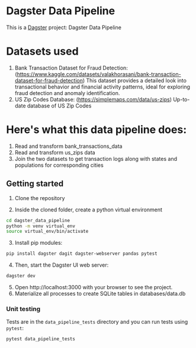 # Dagster Data Pipeline

This is a [Dagster](https://dagster.io/) project: Dagster Data Pipeline

# Datasets used
1. Bank Transaction Dataset for Fraud Detection: (https://www.kaggle.com/datasets/valakhorasani/bank-transaction-dataset-for-fraud-detection)
This dataset provides a detailed look into transactional behavior and financial activity patterns, ideal for exploring fraud detection and anomaly identification.
2. US Zip Codes Database: (https://simplemaps.com/data/us-zips)
Up-to-date database of US Zip Codes


# Here's what this data pipeline does:
1. Read and transform bank_transactions_data
2. Read and transform us_zips data
3. Join the two datasets to get transaction logs along with states and populations for corresponding cities

## Getting started

1. Clone the repository

2. Inside the cloned folder, create a python virtual environment

```bash
cd dagster_data_pipeline
python -m venv virtual_env
source virtual_env/bin/activate
```

3. Install pip modules:
```bash
pip install dagster dagit dagster-webserver pandas pytest
```

4. Then, start the Dagster UI web server:

```bash
dagster dev
```

5. Open http://localhost:3000 with your browser to see the project.
6. Materialize all processes to create SQLite tables in databases/data.db


### Unit testing

Tests are in the `data_pipeline_tests` directory and you can run tests using `pytest`:

```bash
pytest data_pipeline_tests
```
